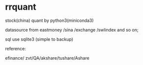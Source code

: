# rrquant

 stock(china)  quant by python3(miniconda3) 
 
 datasource from eastmoney /sina /exchange /swlindex and so on;
 
 sql use sqlite3 (simple to backup)
 
 reference:
 
 efinance/ zvt/QA/akshare/tushare/Ashare
 
